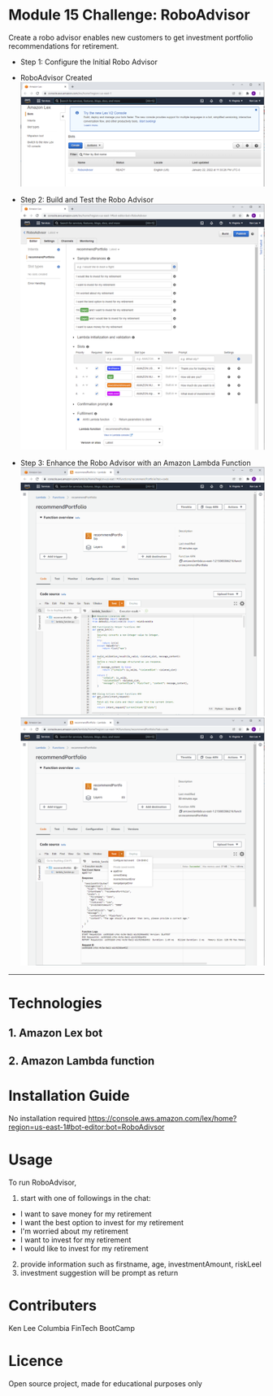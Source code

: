 # Module 15 Challenge: RoboAdvisor
Create a robo advisor enables new customers to get investment portfolio recommendations for retirement.
* Step 1: Configure the Initial Robo Advisor
- RoboAdvisor Created
![ROBOADVISOR](https://github.com/klee08/module_challenges/blob/main/Module15_challenge/Resources/image1.PNG)
* Step 2: Build and Test the Robo Advisor
![ROBO_CONFIG](https://github.com/klee08/module_challenges/blob/main/Module15_challenge/Resources/image2.PNG)


* Step 3: Enhance the Robo Advisor with an Amazon Lambda Function
![LAMBDA](https://github.com/klee08/module_challenges/blob/main/Module15_challenge/Resources/image3.PNG)
![LAMBDA](https://github.com/klee08/module_challenges/blob/main/Module15_challenge/Resources/image4.PNG)

_____________________________________________________
# Technologies
## 1. Amazon Lex bot
## 2. Amazon Lambda function

# Installation Guide
No installation required
https://console.aws.amazon.com/lex/home?region=us-east-1#bot-editor:bot=RoboAdivsor

# Usage
To run RoboAdvisor, 
1. start with one of followings in the chat:
- I want to save money for my retirement
- I want the best option to invest for my retirement
- I'm worried about my retirement
- I want to invest for my retirement
- I would like to invest for my retirement
2. provide information such as firstname, age, investmentAmount, riskLeel
3. investment suggestion will be prompt as return

# Contributers
Ken Lee
Columbia FinTech BootCamp
# Licence
Open source project, made for educational purposes only

